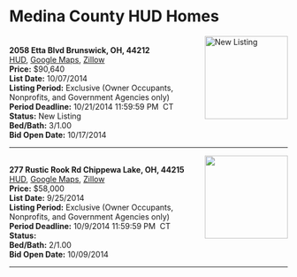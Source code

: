 # Medina County HUD Homes

[<img alt="New Listing" src="https://www.hudhomestore.com/pages/ImageShow.aspx?Case=412-631198" align="right" style="height:150px;">](http://www.hudhomestore.com/Listing/PropertyDetails.aspx?caseNumber=412-631198)  
**2058 Etta Blvd Brunswick, OH, 44212**  
[HUD](http://www.hudhomestore.com/Listing/PropertyDetails.aspx?caseNumber=412-631198), [Google Maps](http://maps.google.com/maps?q=2058+Etta+Blvd+Brunswick%2C+OH%2C+44212), [Zillow](http://www.zillow.com/homes/2058+Etta+Blvd+Brunswick%2C+OH%2C+44212/)  
**Price:** $90,640  
**List Date:** 10/07/2014  
**Listing Period:** Exclusive (Owner Occupants, Nonprofits, and Government Agencies only)  
**Period Deadline:** 10/21/2014 11:59:59 PM  CT  
**Status:** New Listing  
**Bed/Bath:** 3/1.00  
**Bid Open Date:** 10/17/2014

***

[<img alt="" src="https://www.hudhomestore.com/pages/ImageShow.aspx?Case=412-435784" align="right" style="height:150px;">](http://www.hudhomestore.com/Listing/PropertyDetails.aspx?caseNumber=412-435784)  
**277 Rustic Rook Rd Chippewa Lake, OH, 44215**  
[HUD](http://www.hudhomestore.com/Listing/PropertyDetails.aspx?caseNumber=412-435784), [Google Maps](http://maps.google.com/maps?q=277+Rustic+Rook+Rd+Chippewa+Lake%2C+OH%2C+44215), [Zillow](http://www.zillow.com/homes/277+Rustic+Rook+Rd+Chippewa+Lake%2C+OH%2C+44215/)  
**Price:** $58,000  
**List Date:** 9/25/2014  
**Listing Period:** Exclusive (Owner Occupants, Nonprofits, and Government Agencies only)  
**Period Deadline:** 10/9/2014 11:59:59 PM  CT  
**Status:**   
**Bed/Bath:** 2/1.00  
**Bid Open Date:** 10/09/2014

***


